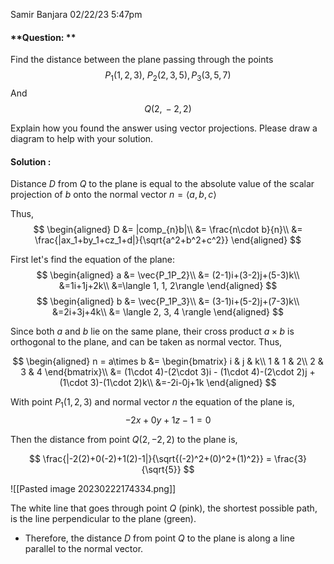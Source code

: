 Samir Banjara
02/22/23
5:47pm

#### **Question: **

Find the distance between the plane passing through the points
$$
P_1(1,\, 2,\, 3), \ P_2(2,\, 3,\, 5), P_3(3,\, 5,\, 7)
$$
 And
$$
Q(2,\, -2,\, 2)
$$

 Explain how you found the answer using vector projections. Please draw a diagram to help with your solution.

#### **Solution :**

Distance $D$ from $Q$ to the plane is equal to the absolute value of the scalar projection of $b$ onto the normal vector $n = \langle a,b, c\rangle$ 

Thus, 
$$
\begin{aligned}
D &= |comp_{n}b|\\ 
&= \frac{n\cdot b}{n}\\
&= \frac{|ax_1+by_1+cz_1+d|}{\sqrt{a^2+b^2+c^2}}
\end{aligned}
$$

First let's find the equation of the plane:
$$
\begin{aligned}
a &= \vec{P_1P_2}\\ 
&= (2-1)i+(3-2)j+(5-3)k\\
&=1i+1j+2k\\
&=\langle 1, 1, 2\rangle
\end{aligned}
$$
$$
\begin{aligned}
b &= \vec{P_1P_3}\\ 
&= (3-1)i+(5-2)j+(7-3)k\\
&=2i+3j+4k\\
&= \langle 2, 3, 4 \rangle
\end{aligned}
$$

Since both $a$ and $b$ lie on the same plane, their cross product $a\times b$ is orthogonal to the plane, and can be taken as normal vector. Thus,

$$
\begin{aligned}
n = a\times b &= 
\begin{bmatrix}
i & j & k\\
1 & 1 & 2\\
2 & 3 & 4
\end{bmatrix}\\
&= (1\cdot 4)-(2\cdot 3)i - (1\cdot 4)-(2\cdot 2)j + (1\cdot 3)-(1\cdot 2)k\\
&=-2i-0j+1k
\end{aligned}
$$

With point $P_1(1,2, 3)$ and normal vector $n$ the equation of the plane is,
$$-2x+0y+1z-1=0$$

Then the distance from point $Q(2, -2, 2)$ to the plane is, 

$$
\frac{|-2(2)+0(-2)+1(2)-1|}{\sqrt{(-2)^2+(0)^2+(1)^2}} = \frac{3}{\sqrt{5}}
$$

![[Pasted image 20230222174334.png]]

The white line that goes through point $Q$ (pink), the shortest possible path, is the line perpendicular to the plane (green).
- Therefore, the distance $D$ from point $Q$ to the plane is along a line parallel to the normal vector. 
